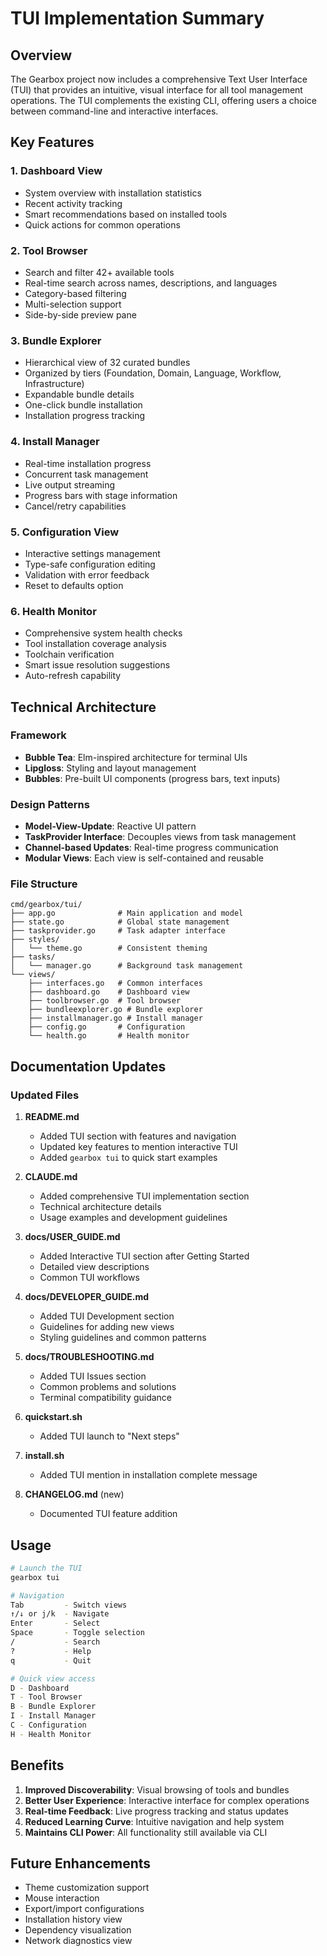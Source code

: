 # TUI Implementation Summary

## Overview

The Gearbox project now includes a comprehensive Text User Interface (TUI) that provides an intuitive, visual interface for all tool management operations. The TUI complements the existing CLI, offering users a choice between command-line and interactive interfaces.

## Key Features

### 1. **Dashboard View**
- System overview with installation statistics
- Recent activity tracking
- Smart recommendations based on installed tools
- Quick actions for common operations

### 2. **Tool Browser**
- Search and filter 42+ available tools
- Real-time search across names, descriptions, and languages
- Category-based filtering
- Multi-selection support
- Side-by-side preview pane

### 3. **Bundle Explorer**
- Hierarchical view of 32 curated bundles
- Organized by tiers (Foundation, Domain, Language, Workflow, Infrastructure)
- Expandable bundle details
- One-click bundle installation
- Installation progress tracking

### 4. **Install Manager**
- Real-time installation progress
- Concurrent task management
- Live output streaming
- Progress bars with stage information
- Cancel/retry capabilities

### 5. **Configuration View**
- Interactive settings management
- Type-safe configuration editing
- Validation with error feedback
- Reset to defaults option

### 6. **Health Monitor**
- Comprehensive system health checks
- Tool installation coverage analysis
- Toolchain verification
- Smart issue resolution suggestions
- Auto-refresh capability

## Technical Architecture

### Framework
- **Bubble Tea**: Elm-inspired architecture for terminal UIs
- **Lipgloss**: Styling and layout management
- **Bubbles**: Pre-built UI components (progress bars, text inputs)

### Design Patterns
- **Model-View-Update**: Reactive UI pattern
- **TaskProvider Interface**: Decouples views from task management
- **Channel-based Updates**: Real-time progress communication
- **Modular Views**: Each view is self-contained and reusable

### File Structure
```
cmd/gearbox/tui/
├── app.go              # Main application and model
├── state.go            # Global state management
├── taskprovider.go     # Task adapter interface
├── styles/
│   └── theme.go        # Consistent theming
├── tasks/
│   └── manager.go      # Background task management
└── views/
    ├── interfaces.go   # Common interfaces
    ├── dashboard.go    # Dashboard view
    ├── toolbrowser.go  # Tool browser
    ├── bundleexplorer.go # Bundle explorer
    ├── installmanager.go # Install manager
    ├── config.go       # Configuration
    └── health.go       # Health monitor
```

## Documentation Updates

### Updated Files
1. **README.md**
   - Added TUI section with features and navigation
   - Updated key features to mention interactive TUI
   - Added `gearbox tui` to quick start examples

2. **CLAUDE.md**
   - Added comprehensive TUI implementation section
   - Technical architecture details
   - Usage examples and development guidelines

3. **docs/USER_GUIDE.md**
   - Added Interactive TUI section after Getting Started
   - Detailed view descriptions
   - Common TUI workflows

4. **docs/DEVELOPER_GUIDE.md**
   - Added TUI Development section
   - Guidelines for adding new views
   - Styling guidelines and common patterns

5. **docs/TROUBLESHOOTING.md**
   - Added TUI Issues section
   - Common problems and solutions
   - Terminal compatibility guidance

6. **quickstart.sh**
   - Added TUI launch to "Next steps"

7. **install.sh**
   - Added TUI mention in installation complete message

8. **CHANGELOG.md** (new)
   - Documented TUI feature addition

## Usage

```bash
# Launch the TUI
gearbox tui

# Navigation
Tab         - Switch views
↑/↓ or j/k  - Navigate
Enter       - Select
Space       - Toggle selection
/           - Search
?           - Help
q           - Quit

# Quick view access
D - Dashboard
T - Tool Browser
B - Bundle Explorer
I - Install Manager
C - Configuration
H - Health Monitor
```

## Benefits

1. **Improved Discoverability**: Visual browsing of tools and bundles
2. **Better User Experience**: Interactive interface for complex operations
3. **Real-time Feedback**: Live progress tracking and status updates
4. **Reduced Learning Curve**: Intuitive navigation and help system
5. **Maintains CLI Power**: All functionality still available via CLI

## Future Enhancements

- Theme customization support
- Mouse interaction
- Export/import configurations
- Installation history view
- Dependency visualization
- Network diagnostics view
